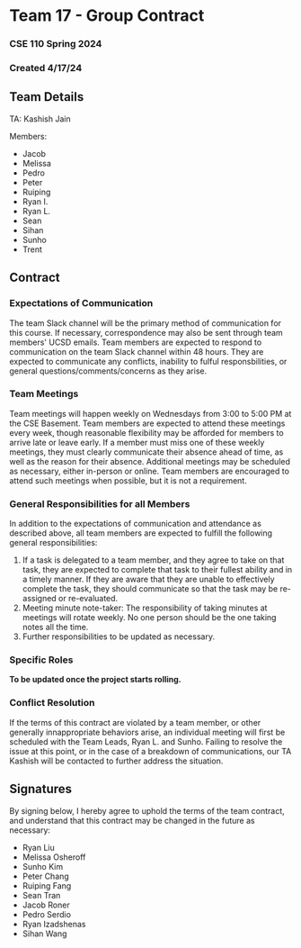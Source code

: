 # Team 17 - Group Contract
### CSE 110 Spring 2024
### Created 4/17/24

## Team Details
TA: Kashish Jain

Members:
- Jacob
- Melissa
- Pedro
- Peter
- Ruiping
- Ryan I.
- Ryan L.
- Sean
- Sihan
- Sunho
- Trent

## Contract

### Expectations of Communication
The team Slack channel will be the primary method of communication for this course. If necessary, correspondence may also be sent through team members' UCSD emails.
Team members are expected to respond to communication on the team Slack channel within 48 hours. They are expected to communicate any conflicts, inability to fulful responsbilities, or general questions/comments/concerns as they arise.

### Team Meetings
Team meetings will happen weekly on Wednesdays from 3:00 to 5:00 PM at the CSE Basement. Team members are expected to attend these meetings every week, though reasonable flexibility may be afforded for members to arrive late or leave early.
If a member must miss one of these weekly meetings, they must clearly communicate their absence ahead of time, as well as the reason for their absence.
Additional meetings may be scheduled as necessary, either in-person or online. Team members are encouraged to attend such meetings when possible, but it is not a requirement.

### General Responsibilities for all Members
In addition to the expectations of communication and attendance as described above, all team members are expected to fulfill the following general responsibilities:
1. If a task is delegated to a team member, and they agree to take on that task, they are expected to complete that task to their fullest ability and in a timely manner. If they are aware that they are unable to effectively complete the task, they should communicate so that the task may be re-assigned or re-evaluated.
3. Meeting minute note-taker: The responsibility of taking minutes at meetings will rotate weekly. No one person should be the one taking notes all the time.
4. Further responsibilities to be updated as necessary.

### Specific Roles
__To be updated once the project starts rolling.__

### Conflict Resolution
If the terms of this contract are violated by a team member, or other generally innappropriate behaviors arise, an individual meeting will first be scheduled with the Team Leads, Ryan L. and Sunho.
Failing to resolve the issue at this point, or in the case of a breakdown of communications, our TA Kashish will be contacted to further address the situation.

## Signatures
By signing below, I hereby agree to uphold the terms of the team contract, and understand that this contract may be changed in the future as necessary:
- Ryan Liu
- Melissa Osheroff
- Sunho Kim
- Peter Chang
- Ruiping Fang
- Sean Tran
- Jacob Roner
- Pedro Serdio
- Ryan Izadshenas
- Sihan Wang
